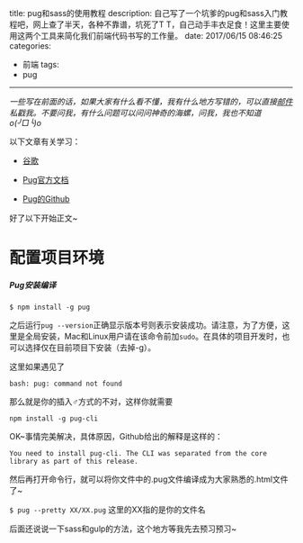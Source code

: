 title: pug和sass的使用教程
description: 自己写了一个坑爹的pug和sass入门教程吧，网上查了半天，各种不靠谱，坑死了T T，自己动手丰衣足食！这里主要使用这两个工具来简化我们前端代码书写的工作量。
date: 2017/06/15 08:46:25
categories: 
- 前端
tags:
- pug

---

*一些写在前面的话，如果大家有什么看不懂，我有什么地方写错的，可以直接[邮件](cbearxl@gmail.com)私戳我。不要问我，有什么问题可以问问神奇的海螺，问我，我也不知道o(╯□╰)o*

以下文章有关学习：

- [谷歌](google.com)

- [Pug官方文档](https://pugjs.org/api/getting-started.html)

- [Pug的Github](https://github.com/pugjs/pug)

好了以下开始正文~

# 配置项目环境

##### Pug安装编译

`$ npm install -g pug`

之后运行`pug --version`正确显示版本号则表示安装成功。请注意，为了方便，这里是全局安装，Mac和Linux用户请在该命令前加`sudo`。在具体的项目开发时，也可以选择仅在目前项目下安装（去掉-g）。

这里如果遇见了

`bash: pug: command not found`

那么就是你的插入♂方式的不对，这样你就需要

`npm install -g pug-cli`

OK~事情完美解决，具体原因，Github给出的解释是这样的：

```
You need to install pug-cli. The CLI was separated from the core library as part of this release.
```
然后再打开命令行，就可以将你文件中的.pug文件编译成为大家熟悉的.html文件了~

`$ pug --pretty XX/XX.pug`	这里的XX指的是你的文件名

后面还说说一下sass和gulp的方法，这个地方等我先去预习预习~
